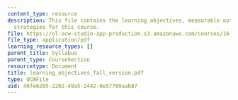 ```yaml
---
content_type: resource
description: This file contains the learning objectives, measurable outcomes and assessment
  strategies for this course.
file: https://ol-ocw-studio-app-production.s3.amazonaws.com/courses/16-01-unified-engineering-i-ii-iii-iv-fall-2005-spring-2006/46fe6205220249a524420e57709aab87_learning_objectives_fall_version.pdf
file_type: application/pdf
learning_resource_types: []
parent_title: Syllabus
parent_type: CourseSection
resourcetype: Document
title: learning_objectives_fall_version.pdf
type: OCWFile
uid: 46fe6205-2202-49a5-2442-0e57709aab87
---
```

